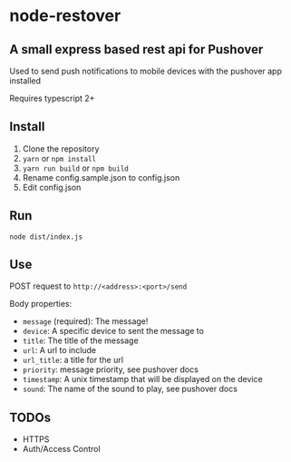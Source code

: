 node-restover
=

A small express based rest api for Pushover
-

Used to send push notifications to mobile devices with the pushover app installed

Requires typescript 2+

Install
--
1. Clone the repository
1. `yarn` or `npm install`
1. `yarn run build` or `npm build`
1. Rename config.sample.json to config.json
1. Edit config.json

Run
-
`node dist/index.js`

Use
-
POST request to `http://<address>:<port>/send`

Body properties:

- `message` (required): The message!
- `device`: A specific device to sent the message to
- `title`: The title of the message
- `url`: A url to include
- `url_title`: a title for the url
- `priority`: message priority, see pushover docs
- `timestamp`: A unix timestamp that will be displayed on the device
- `sound`: The name of the sound to play, see pushover docs

TODOs
-
- HTTPS
- Auth/Access Control
